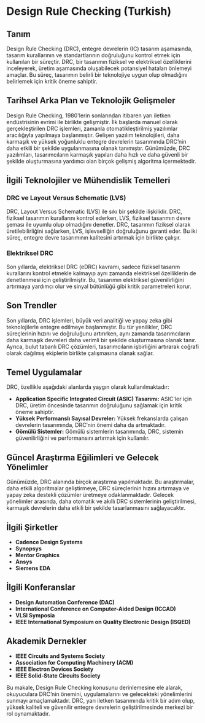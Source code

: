 # Design Rule Checking (Turkish)

## Tanım
Design Rule Checking (DRC), entegre devrelerin (IC) tasarım aşamasında, tasarım kurallarının ve standartlarının doğruluğunu kontrol etmek için kullanılan bir süreçtir. DRC, bir tasarımın fiziksel ve elektriksel özelliklerini inceleyerek, üretim aşamasında oluşabilecek potansiyel hataları önlemeyi amaçlar. Bu süreç, tasarımın belirli bir teknolojiye uygun olup olmadığını belirlemek için kritik öneme sahiptir.

## Tarihsel Arka Plan ve Teknolojik Gelişmeler
Design Rule Checking, 1980'lerin sonlarından itibaren yarı iletken endüstrisinin evrimi ile birlikte gelişmiştir. İlk başlarda manuel olarak gerçekleştirilen DRC işlemleri, zamanla otomatikleştirilmiş yazılımlar aracılığıyla yapılmaya başlanmıştır. Gelişen yazılım teknolojileri, daha karmaşık ve yüksek yoğunluklu entegre devrelerin tasarımında DRC’nin daha etkili bir şekilde uygulanmasına olanak tanımıştır. Günümüzde, DRC yazılımları, tasarımcıların karmaşık yapıları daha hızlı ve daha güvenli bir şekilde oluşturmasına yardımcı olan birçok gelişmiş algoritma içermektedir.

## İlgili Teknolojiler ve Mühendislik Temelleri

### DRC ve Layout Versus Schematic (LVS)
DRC, Layout Versus Schematic (LVS) ile sıkı bir şekilde ilişkilidir. DRC, fiziksel tasarımın kurallarını kontrol ederken, LVS, fiziksel tasarımın devre şeması ile uyumlu olup olmadığını denetler. DRC, tasarımın fiziksel olarak üretilebilirliğini sağlarken, LVS, işlevselliğin doğruluğunu garanti eder. Bu iki süreç, entegre devre tasarımının kalitesini artırmak için birlikte çalışır.

### Elektriksel DRC
Son yıllarda, elektriksel DRC (eDRC) kavramı, sadece fiziksel tasarım kurallarını kontrol etmekle kalmayıp aynı zamanda elektriksel özelliklerin de denetlenmesi için geliştirilmiştir. Bu, tasarımın elektriksel güvenilirliğini artırmaya yardımcı olur ve sinyal bütünlüğü gibi kritik parametreleri korur.

## Son Trendler
Son yıllarda, DRC işlemleri, büyük veri analitiği ve yapay zeka gibi teknolojilerle entegre edilmeye başlanmıştır. Bu tür yenilikler, DRC süreçlerinin hızını ve doğruluğunu artırırken, aynı zamanda tasarımcıların daha karmaşık devreleri daha verimli bir şekilde oluşturmasına olanak tanır. Ayrıca, bulut tabanlı DRC çözümleri, tasarımcıların işbirliğini artırarak coğrafi olarak dağılmış ekiplerin birlikte çalışmasına olanak sağlar.

## Temel Uygulamalar
DRC, özellikle aşağıdaki alanlarda yaygın olarak kullanılmaktadır:

- **Application Specific Integrated Circuit (ASIC) Tasarımı:** ASIC'ler için DRC, üretim öncesinde tasarımın doğruluğunu sağlamak için kritik öneme sahiptir.
- **Yüksek Performanslı Sayısal Devreler:** Yüksek frekanslarda çalışan devrelerin tasarımında, DRC’nin önemi daha da artmaktadır.
- **Gömülü Sistemler:** Gömülü sistemlerin tasarımında, DRC, sistemin güvenilirliğini ve performansını artırmak için kullanılır.

## Güncel Araştırma Eğilimleri ve Gelecek Yönelimler
Günümüzde, DRC alanında birçok araştırma yapılmaktadır. Bu araştırmalar, daha etkili algoritmalar geliştirmeye, DRC süreçlerinin hızını artırmaya ve yapay zeka destekli çözümler üretmeye odaklanmaktadır. Gelecek yönelimler arasında, daha otomatik ve akıllı DRC sistemlerinin geliştirilmesi, karmaşık devrelerin daha etkili bir şekilde tasarlanmasını sağlayacaktır.

## İlgili Şirketler
- **Cadence Design Systems**
- **Synopsys**
- **Mentor Graphics**
- **Ansys**
- **Siemens EDA**

## İlgili Konferanslar
- **Design Automation Conference (DAC)**
- **International Conference on Computer-Aided Design (ICCAD)**
- **VLSI Symposia**
- **IEEE International Symposium on Quality Electronic Design (ISQED)**

## Akademik Dernekler
- **IEEE Circuits and Systems Society**
- **Association for Computing Machinery (ACM)**
- **IEEE Electron Devices Society**
- **IEEE Solid-State Circuits Society**

Bu makale, Design Rule Checking konusunu derinlemesine ele alarak, okuyuculara DRC’nin önemini, uygulamalarını ve gelecekteki yönelimlerini sunmayı amaçlamaktadır. DRC, yarı iletken tasarımında kritik bir adım olup, yüksek kaliteli ve güvenilir entegre devrelerin geliştirilmesinde merkezi bir rol oynamaktadır.